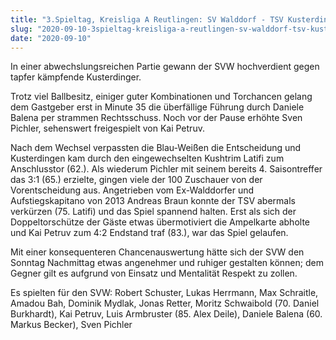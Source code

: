 ```yaml
---
title: "3.Spieltag, Kreisliga A Reutlingen: SV Walddorf - TSV Kusterdingen 4:2"
slug: "2020-09-10-3spieltag-kreisliga-a-reutlingen-sv-walddorf-tsv-kusterdingen-42"
date: "2020-09-10"
---
```

In einer abwechslungsreichen Partie gewann der SVW hochverdient gegen tapfer kämpfende Kusterdinger.


Trotz viel Ballbesitz, einiger guter Kombinationen und Torchancen gelang dem Gastgeber erst in Minute 35 die überfällige Führung durch Daniele Balena per strammen Rechtsschuss. Noch vor der Pause erhöhte Sven Pichler, sehenswert freigespielt von Kai Petruv.


Nach dem Wechsel verpassten die Blau-Weißen die Entscheidung und Kusterdingen kam durch den eingewechselten Kushtrim Latifi zum Anschlusstor (62.). Als wiederum Pichler mit seinem bereits 4. Saisontreffer das 3:1 (65.) erzielte, gingen viele der 100 Zuschauer von der Vorentscheidung aus. Angetrieben vom Ex-Walddorfer und Aufstiegskapitano von 2013 Andreas Braun konnte der TSV abermals verkürzen (75. Latifi) und das Spiel spannend halten. Erst als sich der Doppeltorschütze der Gäste etwas übermotiviert die Ampelkarte abholte und Kai Petruv zum 4:2 Endstand traf (83.), war das Spiel gelaufen.


Mit einer konsequenteren Chancenauswertung hätte sich der SVW den Sonntag Nachmittag etwas angenehmer und ruhiger gestalten können; dem Gegner gilt es aufgrund von Einsatz und Mentalität Respekt zu zollen.


Es spielten für den SVW: Robert Schuster, Lukas Herrmann, Max Schraitle, Amadou Bah, Dominik Mydlak, Jonas Retter, Moritz Schwaibold (70. Daniel Burkhardt), Kai Petruv, Luis Armbruster (85. Alex Deile), Daniele Balena (60. Markus Becker), Sven Pichler
